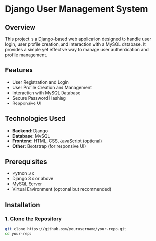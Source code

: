 # Django User Management System

## Overview
This project is a Django-based web application designed to handle user login, user profile creation, and interaction with a MySQL database. It provides a simple yet effective way to manage user authentication and profile management.

## Features
- User Registration and Login
- User Profile Creation and Management
- Interaction with MySQL Database
- Secure Password Hashing
- Responsive UI

## Technologies Used
- **Backend:** Django
- **Database:** MySQL
- **Frontend:** HTML, CSS, JavaScript (optional)
- **Other:** Bootstrap (for responsive UI)

## Prerequisites
- Python 3.x
- Django 3.x or above
- MySQL Server
- Virtual Environment (optional but recommended)

## Installation

### 1. Clone the Repository
```bash
git clone https://github.com/yourusername/your-repo.git
cd your-repo

